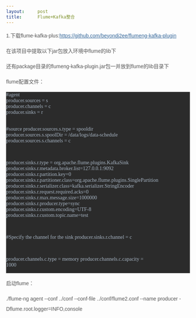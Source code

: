 ```yaml
---
layout:     post
title:      Flume+Kafka整合
---
```

<div id="article_content" class="article_content clearfix csdn-tracking-statistics" data-pid="blog" data-mod="popu_307" data-dsm="post">
								            <link rel="stylesheet" href="https://csdnimg.cn/release/phoenix/template/css/ck_htmledit_views-f76675cdea.css">
						<div class="htmledit_views" id="content_views">
                
<p><span style="color:rgb(85,85,85);font-family:'宋体', 'Arial Narrow', arial, serif;font-size:14px;line-height:28px;">1.下载flume-kafka-plus:</span><a href="https://github.com/beyondj2ee/flumeng-kafka-plugin" rel="nofollow" style="color:rgb(51,102,153);font-family:'宋体', 'Arial Narrow', arial, serif;font-size:14px;line-height:28px;">https://github.com/beyondj2ee/flumeng-kafka-plugin</a></p>
<p><span style="color:rgb(85,85,85);font-family:'宋体', 'Arial Narrow', arial, serif;font-size:14px;line-height:28px;">在该项目中提取以下jar包放入环境中flume的lib下</span><br></p>
<p><span style="color:rgb(85,85,85);font-family:'宋体', 'Arial Narrow', arial, serif;font-size:14px;line-height:28px;"><span style="color:rgb(85,85,85);font-family:'宋体', 'Arial Narrow', arial, serif;font-size:14px;line-height:28px;">还有package目录的flumeng-kafka-plugin.jar包一并放到flume的lib目录下</span><br></span></p>
<p><span style="color:rgb(85,85,85);font-family:'宋体', 'Arial Narrow', arial, serif;font-size:14px;line-height:28px;"><span style="color:rgb(85,85,85);font-family:'宋体', 'Arial Narrow', arial, serif;font-size:14px;line-height:28px;">flume配置文件：</span></span></p>
<p><span style="color:rgb(85,85,85);font-family:'宋体', 'Arial Narrow', arial, serif;font-size:14px;line-height:28px;"><span style="color:rgb(85,85,85);font-family:'宋体', 'Arial Narrow', arial, serif;font-size:14px;line-height:28px;"></span></span></p>
<pre style="background-color:#2b2b2b;color:#a9b7c6;font-family:'Source Code Pro';font-size:10.5pt;">#agent
producer.sources = s
producer.channels = c
producer.sinks = r

#source
producer.sources.s.type = spooldir
producer.sources.s.spoolDir = /data/logs/data-schedule
producer.sources.s.channels = c

producer.sinks.r.type = org.apache.flume.plugins.KafkaSink
producer.sinks.r.metadata.broker.list=127.0.0.1:9092
producer.sinks.r.partition.key=0
producer.sinks.r.partitioner.class=org.apache.flume.plugins.SinglePartition
producer.sinks.r.serializer.class=kafka.serializer.StringEncoder
producer.sinks.r.request.required.acks=0
producer.sinks.r.max.message.size=1000000
producer.sinks.r.producer.type=sync
producer.sinks.r.custom.encoding=UTF-8
producer.sinks.r.custom.topic.name=test

#Specify the channel for the sink
producer.sinks.r.channel = c

producer.channels.c.type = memory
producer.channels.c.capacity = 1000</pre>
<p></p>
<p><span style="color:rgb(85,85,85);font-family:'宋体', 'Arial Narrow', arial, serif;font-size:14px;line-height:28px;"><span style="color:rgb(85,85,85);font-family:'宋体', 'Arial Narrow', arial, serif;font-size:14px;line-height:28px;">启动flume：</span></span></p>
<p><span style="color:rgb(85,85,85);font-family:'宋体', 'Arial Narrow', arial, serif;font-size:14px;line-height:28px;"><span style="color:rgb(85,85,85);font-family:'宋体', 'Arial Narrow', arial, serif;font-size:14px;line-height:28px;">./flume-ng agent --conf ../conf
 --conf-file ../conf/flume2.conf --name producer -Dflume.root.logger=INFO,console<br></span></span></p>
            </div>
                </div>